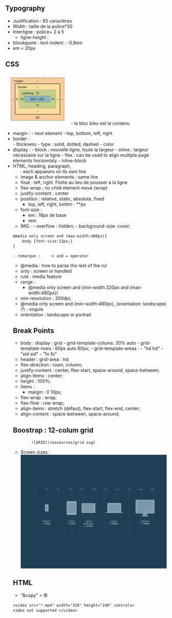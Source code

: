 ## Typography
- Justification : 65 caractères
- Width : taille de la police\*30
- Interligne : police+ 2 à 5
	- ligne-height : 
- blockquote : text-indent : -0,8em
- em = 20px

## CSS
![Blocks](ressources/css-block.png)
	- le bloc bleu est le contenu
- margin : 
			- next element
			- top, bottom, left, right
- border : 	
			- thickness
			- type : solid, dotted, dashed
			- color
- display : 
			- block : nouvelle ligne, toute la largeur 
			- inline : largeur nécessaire sur la ligne
			- flex : can be used to align multiple page elements horizontaly
			- inline-block
- HTML, heading, paragraph, <ul> : each appaears on its own line
- image & anchor elements : same line
- float : left, right. Flotte au lieu de pousser à la ligne
- flex-wrap ; no child element move (wrap)
- justify-content : center
- position : relative, static, absolute, fixed
	- top, left, right, bottim : \*\*px
- font-size :
	- em : 16px de base
	- rem
- IMG  : 	- overflow : hidden;
			- background-size: cover;
```
@media only screen and (max-width:480px){
	body {font-size:12px;}
}
```
	- remarque : 	-> and = operator

- @media : how to parse the rest of the rul
- only : screen or handled
- rule : media feature
- range :
	- @media only screen and (min-width:320px and (max-width:480px))
- min-resolution : 300dpi;
- @media only screen and (min-width:480px), (orientation: landscape)
		/!\ : virgule
- orientation : landscape or portrait
## Break Points
- body : display : grid
		- grid-template-colums: 30% auto
		- grid-template-rows : 60px auto 60px;
		- grid-template-areas : 
								- "hd hd"
								- "sid sid"
								- "fo fo"
- header : grid-area : hd;
- flex-direction : rown, column;
- justify-content : center, flex-start, space-around, space-between;
- align-items : center;
- height : 100%;
- items : 
	- margin : 0 10px;
- flex-wrap : wrap;
- flex-flow : row wrap;
- align-items : stretch (défaut), flex-start, flex-end, center;
- align-content : space-between, space-around;


## Boostrap : 12-colum grid 
			![GRID](ressources/grid.svg)
- Screen sizes : ![Screen Sizes](ressources/screen-sizes.png)

## HTML
- "&copy" = ©
```
<video src="*.mp4" width="320" height="240" controls>
video not supported </video>
```